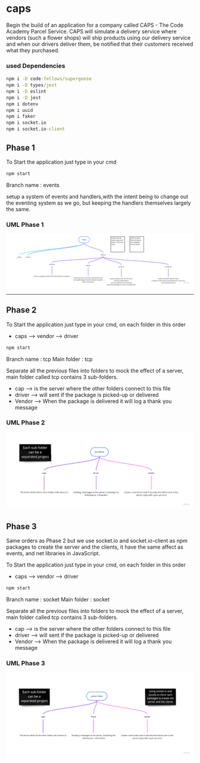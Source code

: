 # caps

Begin the build of an application for a company called CAPS - The Code Academy Parcel Service.
CAPS will simulate a delivery service where vendors (such a flower shops) will ship products using our delivery service and when our drivers deliver them, be notified that their customers received what they purchased.

### used Dependencies

```cmd
npm i -D code-fellows/supergoose
npm i -D types/jest
npm i -D eslint
npm i -D jest
npm i dotenv
npm i uuid
npm i faker
npm i socket.io
npm i socket.io-client
```

## Phase 1

To Start the application just type in your cmd

```cmd
npm start
```

Branch name : events

setup a system of events and handlers,with the intent being to change out the eventing system as we go, but keeping the handlers themselves largely the same.

### UML Phase 1

![Phase 1 UML](./assets/Phase1.jpg)

---

## Phase 2

To Start the application just type in your cmd, on each folder in this order

- caps --> vendor --> driver

```cmd
npm start
```

Branch name : tcp
Main folder : tcp

Separate all the previous files into folders to mock the effect of a server, main folder called tcp contains 3 sub-folders.

- cap --> is the server where the other folders connect to this file
- driver --> will sent if the package is picked-up or delivered
- Vendor --> When the package is delivered it will log a thank you message

### UML Phase 2

![Phase 2 UML](./assets/Phase2.jpg)

## Phase 3

Same orders as Phase 2 but we use socket.io and socket.io-client as npm packages to create the server and the clients, it have the same affect as events, and net libraries in JavaScript.

To Start the application just type in your cmd, on each folder in this order

- caps --> vendor --> driver

```cmd
npm start
```

Branch name : socket
Main folder : socket

Separate all the previous files into folders to mock the effect of a server, main folder called tcp contains 3 sub-folders.

- cap --> is the server where the other folders connect to this file
- driver --> will sent if the package is picked-up or delivered
- Vendor --> When the package is delivered it will log a thank you message

### UML Phase 3

![Phase 1 UML](./assets/Phase3.jpg)
